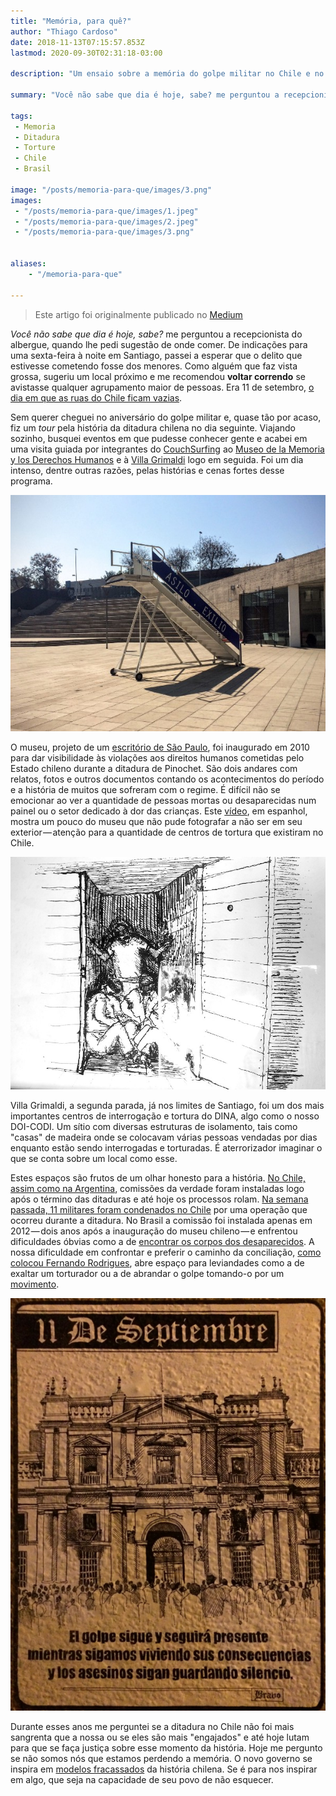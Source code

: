 ```yaml
---
title: "Memória, para quê?"
author: "Thiago Cardoso"
date: 2018-11-13T07:15:57.853Z
lastmod: 2020-09-30T02:31:18-03:00

description: "Um ensaio sobre a memória do golpe militar no Chile e no Brasil. \"O golpe segue e seguirá presente enquanto sigamos vivendo suas consequências e os assassinos sigam em silêncio.\""

summary: "Você não sabe que dia é hoje, sabe? me perguntou a recepcionista. Era 11 de setembro, o dia em que as ruas do Chile ficam vazias."

tags:
 - Memoria
 - Ditadura
 - Torture
 - Chile
 - Brasil

image: "/posts/memoria-para-que/images/3.png" 
images:
 - "/posts/memoria-para-que/images/1.jpeg"
 - "/posts/memoria-para-que/images/2.jpeg"
 - "/posts/memoria-para-que/images/3.png"


aliases:
    - "/memoria-para-que"

---
```


> Este artigo foi originalmente publicado no [Medium](https://medium.com/@figueredo_/memória-a-que-nos-serve-c7a483298803)

_Você não sabe que dia é hoje, sabe?_ me perguntou a recepcionista do albergue, quando lhe pedi sugestão de onde comer. De indicações para uma sexta-feira à noite em Santiago, passei a esperar que o delito que estivesse cometendo fosse dos menores. Como alguém que faz vista grossa, sugeriu um local próximo e me recomendou **voltar correndo** se avistasse qualquer agrupamento maior de pessoas. Era 11 de setembro, [o dia em que as ruas do Chile ficam vazias](http://g1.globo.com/mundo/noticia/2013/09/11-de-setembro-o-dia-em-que-as-ruas-do-chile-ficam-vazias.html).

Sem querer cheguei no aniversário do golpe militar e, quase tão por acaso, fiz um _tour_ pela história da ditadura chilena no dia seguinte. Viajando sozinho, busquei eventos em que pudesse conhecer gente e acabei em uma visita guiada por integrantes do [CouchSurfing](https://www.couchsurfing.com) ao [Museo de la Memoria y los Derechos Humanos](https://ww3.museodelamemoria.cl) e à [Villa Grimaldi](http://villagrimaldi.cl) logo em seguida. Foi um dia intenso, dentre outras razões, pelas histórias e cenas fortes desse programa.

![Chile, ame-o ou deixe-o — escada na entrada do Museo de la Memoria y los Derechos Humanos](images/1.jpeg#layoutOutsetLeft "Chile, ame-o ou deixe-o — escada na entrada do Museo de la Memoria y los Derechos Humanos")

O museu, projeto de um [escritório de São Paulo](http://www.figueroa.arq.br/index.php/proyetos/2012-11-15-02-02-08/museo-de-la-memoria-2007), foi inaugurado em 2010 para dar visibilidade às violações aos direitos humanos cometidas pelo Estado chileno durante a ditadura de Pinochet. São dois andares com relatos, fotos e outros documentos contando os acontecimentos do período e a história de muitos que sofreram com o regime. É difícil não se emocionar ao ver a quantidade de pessoas mortas ou desaparecidas num painel ou o setor dedicado à dor das crianças. Este [vídeo](https://www.youtube.com/watch?v=akU1PHEd3N8), em espanhol, mostra um pouco do museu que não pude fotografar a não ser em seu exterior — atenção para a quantidade de centros de tortura que existiram no Chile.

![Casas de isolamento na Villa Grimaldi](images/2.jpeg#layoutTextWidth "Casas de isolamento na Villa Grimaldi")

Villa Grimaldi, a segunda parada, já nos limites de Santiago, foi um dos mais importantes centros de interrogação e tortura do DINA, algo como o nosso DOI-CODI. Um sítio com diversas estruturas de isolamento, tais como &#34;casas&#34; de madeira onde se colocavam várias pessoas vendadas por dias enquanto estão sendo interrogadas e torturadas. É aterrorizador imaginar o que se conta sobre um local como esse.

Estes espaços são frutos de um olhar honesto para a história. [No Chile, assim como na Argentina](https://noticias.uol.com.br/politica/ultimas-noticias/2014/12/11/apos-comissoes-argentina-e-chile-condenaram-771-militares-e-civis.htm), comissões da verdade foram instaladas logo após o término das ditaduras e até hoje os processos rolam. [Na semana passada, 11 militares foram condenados no Chile](https://noticias.uol.com.br/ultimas-noticias/efe/2018/11/09/militares-da-caravana-da-morte-de-pinochet-sao-condenados-no-chile.htm) por uma operação que ocorreu durante a ditadura. No Brasil a comissão foi instalada apenas em 2012 — dois anos após a inauguração do museu chileno — e enfrentou dificuldades óbvias como a de [encontrar os corpos dos desaparecidos](https://noticias.uol.com.br/politica/ultimas-noticias/2014/12/10/comissao-da-verdade-localiza-tres-corpos-em-mais-de-200-desaparecidos.htm). A nossa dificuldade em confrontar e preferir o caminho da conciliação, [como colocou Fernando Rodrigues](https://www1.folha.uol.com.br/fsp/brasil/fc3004201005.htm), abre espaço para leviandades como a de exaltar um torturador ou a de abrandar o golpe tomando-o por um [movimento](https://www1.folha.uol.com.br/poder/2018/10/toffoli-diz-que-hoje-prefere-chamar-ditadura-militar-de-movimento-de-1964.shtml).

![&#34;O golpe segue e seguirá presente enquanto sigamos vivendo suas consequências e os assassinos sigam em silêncio&#34; — lambe-lambe no centro de Santiago](images/3.png#layoutOutsetLeft "&#34;O golpe segue e seguirá presente enquanto sigamos vivendo suas consequências e os assassinos sigam em silêncio&#34; — lambe-lambe no centro de Santiago")

Durante esses anos me perguntei se a ditadura no Chile não foi mais sangrenta que a nossa ou se eles são mais &#34;engajados&#34; e até hoje lutam para que se faça justiça sobre esse momento da história. Hoje me pergunto se não somos nós que estamos perdendo a memória. O novo governo se inspira em [modelos fracassados](https://www1.folha.uol.com.br/mercado/2018/10/exemplo-de-guedes-chile-tem-contrarreforma-da-previdencia.shtml) da história chilena. Se é para nos inspirar em algo, que seja na capacidade de seu povo de não esquecer.
